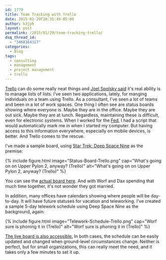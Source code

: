 ```yaml
---
id: 1779
title: Team Tracking with Trello
date: 2015-01-29T20:31:49-05:00
author: k3jph
layout: post
permalink: /2015/01/29/team-tracking-trello/
dsq_thread_id:
  - "3468164317"
categories:
  - Blog
tags:
  - consulting
  - management
  - project management
  - trello
---
```

[Trello](http://trello.com) can do some really neat things and [Joel Spolsky said](http://www.joelonsoftware.com/items/2012/01/06.html) it's real ability is to manage lists of lists.  I've seen two applications, lately, for manging individuals on a team using Trello.  As a consultant, I've seen a lot of teams and been in a lot of work spaces. One thing I often see are status boards showing where everyone is. Maybe they are in the office.  Maybe they are out sick.  Maybe they are at lunch.  Regardless, maintaining these is difficult, even for electronic systems.  When I worked for the [Fed](http://www.federalreserve.gov), I had a script that would automatically mark me in when I started my computer.  But having access to this information everywhere, especially on mobile devices, is better.  And Trello comes to the rescue.

I've made a sample board, using [Star Trek: Deep Space Nine](http://www.startrek.com/page/star-trek-deep-space-nine) as the premise:

{% include figure.html image="Status-Board-Trello.png"
   cap="What's going on on Upper Pylon 2, anyway? (Trello)" 
   alt="What's going on on Upper Pylon 2, anyway? (Trello)" %}

You can see the [actual board here](https://trello.com/b/zkYNhmMf/status-board).  And with Worf and Dax spending that much time together, it's not wonder they got married.

In addition, many offices have calendars showing where people will be day-to-day.  It will have future statuses for vacation and teleworking. I've created a sample 5-day telework schedule using Deep Space Nine as the background, again:

{% include figure.html image="Telework-Schedule-Trello.png"
   cap="Worf sure is phoning it in (Trello)" 
   alt="Worf sure is phoning it in (Trello)" %}

[The live board is also accessible.](https://trello.com/b/xjebC08U/telework-schedule) In both cases, the schedule can be easily updated and changed when ground-level circumstances change.  Neither is perfect, but for small organizations, this can really meet the need, and it takes only a few minutes to set it up.

